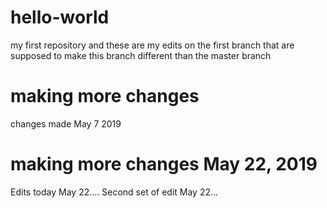 # hello-world
my first repository
and these are my edits on the first branch
that are supposed to make this branch different than 
the master branch
# making more changes
changes made May 7 2019
# making more changes May 22, 2019
Edits today May 22....
Second set of edit May 22...